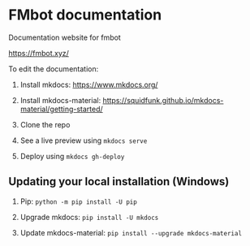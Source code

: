 # FMbot documentation
Documentation website for fmbot

https://fmbot.xyz/

To edit the documentation:

1. Install mkdocs: https://www.mkdocs.org/

2. Install mkdocs-material: https://squidfunk.github.io/mkdocs-material/getting-started/

3. Clone the repo

4. See a live preview using `mkdocs serve`

5. Deploy using `mkdocs gh-deploy`


## Updating your local installation (Windows)

1. Pip: `python -m pip install -U pip`

2. Upgrade mkdocs: `pip install -U mkdocs`

3. Update mkdocs-material: `pip install --upgrade mkdocs-material`